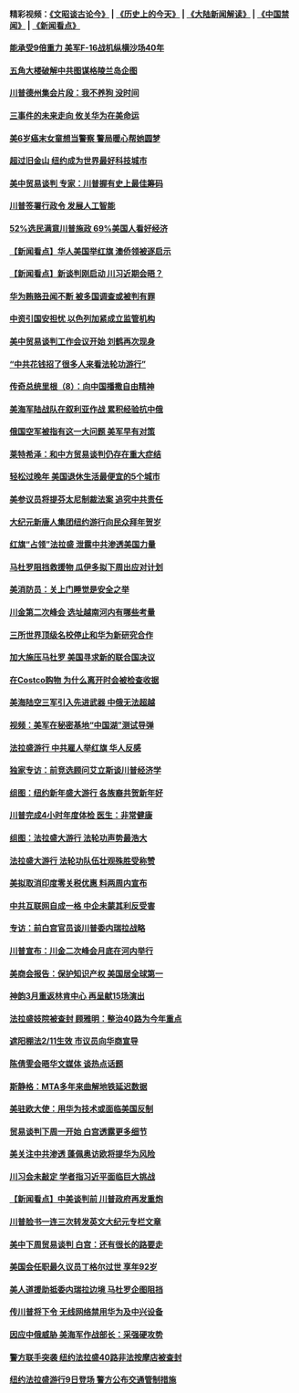 #### 精彩视频：[《文昭谈古论今》](http://45.76.195.252/wenzhao) | [《历史上的今天》](http://45.76.195.252/today-in-history) | [《大陆新闻解读》](http://45.76.195.252/ntdtv-comedy) | [《中国禁闻》](http://45.76.195.252/ntdtv-news) | [《新闻看点》](http://45.76.195.252/news-insight) 

 #### [能承受9倍重力 美军F-16战机纵横沙场40年](../pages/nsc412/n11039432.md?t=02121234?t=02121233) 

#### [五角大楼破解中共图谋格陵兰岛企图](../pages/nsc412/n11038368.md?t=02121234?t=02121233) 

#### [川普德州集会片段：我不养狗 没时间](../pages/nsc412/n11039218.md?t=02121234?t=02121233) 

#### [三事件的未来走向 攸关华为在美命运](../pages/nsc412/n11038473.md?t=02121234?t=02121233) 

#### [美6岁癌末女童想当警察 警局暖心帮她圆梦](../pages/nsc412/n11039117.md?t=02121234?t=02121233) 

#### [超过旧金山 纽约成为世界最好科技城市](../pages/nsc412/n11038537.md?t=02121234?t=02121233) 

#### [美中贸易谈判 专家：川普握有史上最佳筹码](../pages/nsc412/n11038534.md?t=02121234?t=02121233) 

#### [川普签署行政令 发展人工智能](../pages/nsc412/n11038189.md?t=02121234?t=02121233) 

#### [52%选民满意川普施政 69%美国人看好经济](../pages/nsc412/n11038428.md?t=02121234?t=02121233) 

#### [【新闻看点】华人美国举红旗 澳侨领被逐启示](../pages/nsc412/n11038210.md?t=02121234?t=02121233) 

#### [【新闻看点】新谈判刚启动 川习近期会晤？](../pages/nsc412/n11037934.md?t=02121234?t=02121233) 

#### [华为贿赂丑闻不断 被多国调查或被判有罪](../pages/nsc412/n11038028.md?t=02121234?t=02121233) 

#### [中资引国安担忧 以色列加紧成立监管机构](../pages/nsc412/n11037999.md?t=02121234?t=02121233) 

#### [美中贸易谈判工作会议开始 刘鹤再次现身](../pages/nsc412/n11037952.md?t=02121234?t=02121233) 

#### [“中共花钱招了很多人来看法轮功游行”](../pages/nsc412/n11035086.md?t=02121234?t=02121233) 

#### [传奇总统里根（8）：向中国播撒自由精神](../pages/nsc412/n11031942.md?t=02121234?t=02121233) 

#### [美海军陆战队在叙利亚作战 累积经验抗中俄](../pages/nsc412/n11037435.md?t=02121234?t=02121233) 

#### [俄国空军被指有这一大问题 美军早有对策](../pages/nsc412/n11036963.md?t=02121234?t=02121233) 

#### [莱特希泽：和中方贸易谈判仍存在重大症结](../pages/nsc412/n11036185.md?t=02121234?t=02121233) 

#### [轻松过晚年 美国退休生活最便宜的5个城市](../pages/nsc412/n11029797.md?t=02121234?t=02121233) 

#### [美参议员将提芬太尼制裁法案 追究中共责任](../pages/nsc412/n11036127.md?t=02121234?t=02121233) 

#### [大纪元新唐人集团纽约游行向民众拜年贺岁](../pages/nsc412/n11036091.md?t=02121234?t=02121233) 

#### [红旗“占领”法拉盛 泄露中共渗透美国力量](../pages/nsc412/n11035177.md?t=02121234?t=02121233) 

#### [马杜罗阻挡救援物 瓜伊多拟下周出应对计划](../pages/nsc412/n11035966.md?t=02121234?t=02121233) 

#### [美消防员：关上门睡觉是安全之举](../pages/nsc412/n11035932.md?t=02121234?t=02121233) 

#### [川金第二次峰会 选址越南河内有哪些考量](../pages/nsc412/n11034808.md?t=02121234?t=02121233) 

#### [三所世界顶级名校停止和华为新研究合作](../pages/nsc412/n11034829.md?t=02121234?t=02121233) 

#### [加大施压马杜罗 美国寻求新的联合国决议](../pages/nsc412/n11035619.md?t=02121234?t=02121233) 

#### [在Costco购物 为什么离开时会被检查收据](../pages/nsc412/n11029636.md?t=02121234?t=02121233) 

#### [美海陆空三军引入先进武器 中俄无法超越](../pages/nsc412/n11019720.md?t=02121234?t=02121233) 

#### [视频：美军在秘密基地“中国湖”测试导弹](../pages/nsc412/n11035439.md?t=02121234?t=02121233) 

#### [法拉盛游行 中共雇人举红旗 华人反感](../pages/nsc412/n11035206.md?t=02121234?t=02121233) 

#### [独家专访：前竞选顾问艾立斯谈川普经济学](../pages/nsc412/n11034992.md?t=02121234?t=02121233) 

#### [组图：纽约新年盛大游行 各族裔共贺新年好](../pages/nsc412/n11034920.md?t=02121234?t=02121233) 

#### [川普完成4小时年度体检 医生：非常健康](../pages/nsc412/n11034715.md?t=02121234?t=02121233) 

#### [组图：法拉盛大游行 法轮功声势最浩大](../pages/nsc412/n11034814.md?t=02121234?t=02121233) 

#### [法拉盛大游行 法轮功队伍壮观殊胜受称赞](../pages/nsc412/n11034852.md?t=02121234?t=02121233) 

#### [美拟取消印度零关税优惠 料两周内宣布](../pages/nsc412/n11034785.md?t=02121234?t=02121233) 

#### [中共互联网自成一格 中企未蒙其利反受害](../pages/nsc412/n11034725.md?t=02121234?t=02121233) 

#### [专访：前白宫官员谈川普委内瑞拉战略](../pages/nsc412/n11032742.md?t=02121234?t=02121233) 

#### [川普宣布：川金二次峰会月底在河内举行](../pages/nsc412/n11034200.md?t=02121234?t=02121233) 

#### [美商会报告：保护知识产权 美国居全球第一](../pages/nsc412/n11033507.md?t=02121234?t=02121233) 

#### [神韵3月重返林肯中心 再呈献15场演出](../pages/nsc412/n11033703.md?t=02121234?t=02121233) 

#### [法拉盛妓院被查封 顾雅明：整治40路为今年重点](../pages/nsc412/n11033697.md?t=02121234?t=02121233) 

#### [遮阳棚法2/11生效 市议员向华商宣导](../pages/nsc412/n11033711.md?t=02121234?t=02121233) 

#### [陈倩雯会晤华文媒体 谈热点话题](../pages/nsc412/n11033718.md?t=02121234?t=02121233) 

#### [斯静格：MTA多年来曲解地铁延迟数据](../pages/nsc412/n11033725.md?t=02121234?t=02121233) 

#### [美驻欧大使：用华为技术或面临美国反制](../pages/nsc412/n11033036.md?t=02121234?t=02121233) 

#### [贸易谈判下周一开始 白宫透露更多细节](../pages/nsc412/n11033359.md?t=02121234?t=02121233) 

#### [美关注中共渗透 蓬佩奥访欧将提华为风险](../pages/nsc412/n11032871.md?t=02121234?t=02121233) 

#### [川习会未敲定 学者指习近平面临巨大挑战](../pages/nsc412/n11032752.md?t=02121234?t=02121233) 

#### [【新闻看点】中美谈判前 川普政府再发重炮](../pages/nsc412/n11032676.md?t=02121234?t=02121233) 

#### [川普脸书一连三次转发英文大纪元专栏文章](../pages/nsc412/n11032874.md?t=02121234?t=02121233) 

#### [美中下周贸易谈判 白宫：还有很长的路要走](../pages/nsc412/n11032579.md?t=02121234?t=02121233) 

#### [美国会任职最久议员丁格尔过世 享年92岁](../pages/nsc412/n11032542.md?t=02121234?t=02121233) 

#### [美人道援助抵委内瑞拉边境 马杜罗企图阻挡](../pages/nsc412/n11032425.md?t=02121234?t=02121233) 

#### [传川普将下令 无线网络禁用华为及中兴设备](../pages/nsc412/n11031804.md?t=02121234?t=02121233) 

#### [因应中俄威胁 美海军作战部长：采强硬攻势](../pages/nsc412/n11032214.md?t=02121234?t=02121233) 

#### [警方联手突袭 纽约法拉盛40路非法按摩店被查封](../pages/nsc412/n11031874.md?t=02121234?t=02121233) 

#### [纽约法拉盛游行9日登场 警方公布交通管制措施](../pages/nsc412/n11031884.md?t=02121234?t=02121233) 

